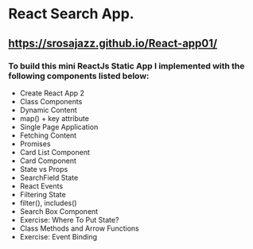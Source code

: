 # React Search App.

## https://srosajazz.github.io/React-app01/

### To build this mini ReactJs Static App I implemented with the following components listed below:

* Create React App 2
* Class Components
* Dynamic Content
* map() + key attribute
* Single Page Application
* Fetching Content
* Promises
* Card List Component
* Card Component
* State vs Props
* SearchField State
* React Events
* Filtering State
* filter(), includes()
* Search Box Component
* Exercise: Where To Put State?
* Class Methods and Arrow Functions
* Exercise: Event Binding

